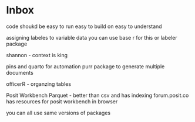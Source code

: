 # Inbox

code shoukd be
easy to run 
easy to build on 
easy to understand 

assigning labeles to variable data 
you can use base r for this 
or labeler package 

shannon - context is king

pins and quarto for automation 
purr package to generate multiple documents 

officerR - organzing tables 


Posit Workbench 
Parquet - better than csv and has indexing 
forum.posit.co has resources for posit workbench 
in browser 

you can all use same versions of packages
